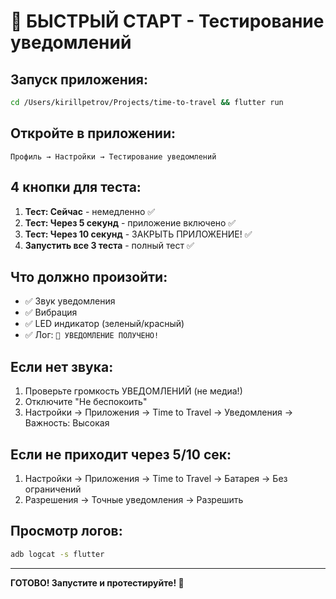 # 🚀 БЫСТРЫЙ СТАРТ - Тестирование уведомлений

## Запуск приложения:
```bash
cd /Users/kirillpetrov/Projects/time-to-travel && flutter run
```

## Откройте в приложении:
```
Профиль → Настройки → Тестирование уведомлений
```

## 4 кнопки для теста:
1. **Тест: Сейчас** - немедленно ✅
2. **Тест: Через 5 секунд** - приложение включено ✅
3. **Тест: Через 10 секунд** - ЗАКРЫТЬ ПРИЛОЖЕНИЕ! ✅
4. **Запустить все 3 теста** - полный тест ✅

## Что должно произойти:
- ✅ Звук уведомления
- ✅ Вибрация
- ✅ LED индикатор (зеленый/красный)
- ✅ Лог: `🔔 УВЕДОМЛЕНИЕ ПОЛУЧЕНО!`

## Если нет звука:
1. Проверьте громкость УВЕДОМЛЕНИЙ (не медиа!)
2. Отключите "Не беспокоить"
3. Настройки → Приложения → Time to Travel → Уведомления → Важность: Высокая

## Если не приходит через 5/10 сек:
1. Настройки → Приложения → Time to Travel → Батарея → Без ограничений
2. Разрешения → Точные уведомления → Разрешить

## Просмотр логов:
```bash
adb logcat -s flutter
```

---

**ГОТОВО! Запустите и протестируйте! 🎉**
